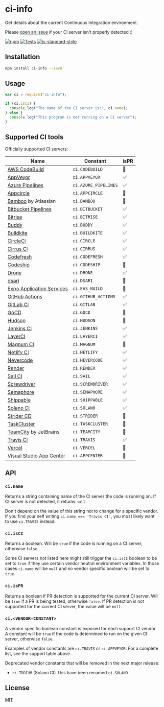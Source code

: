 # ci-info

Get details about the current Continuous Integration environment.

Please
[open an issue](https://github.com/watson/ci-info/issues/new?template=ci-server-not-detected.md)
if your CI server isn't properly detected :)

[![npm](https://img.shields.io/npm/v/ci-info.svg)](https://www.npmjs.com/package/ci-info)
[![Tests](https://github.com/watson/ci-info/workflows/Tests/badge.svg)](https://github.com/watson/ci-info/actions)
[![js-standard-style](https://img.shields.io/badge/code%20style-standard-brightgreen.svg?style=flat)](https://github.com/feross/standard)

## Installation

```bash
npm install ci-info --save
```

## Usage

```js
var ci = require("ci-info");

if (ci.isCI) {
  console.log("The name of the CI server is:", ci.name);
} else {
  console.log("This program is not running on a CI server");
}
```

## Supported CI tools

Officially supported CI servers:

| Name                                                                            | Constant             | isPR |
| ------------------------------------------------------------------------------- | -------------------- | ---- |
| [AWS CodeBuild](https://aws.amazon.com/codebuild/)                              | `ci.CODEBUILD`       | 🚫    |
| [AppVeyor](http://www.appveyor.com)                                             | `ci.APPVEYOR`        | ✅    |
| [Azure Pipelines](https://azure.microsoft.com/en-us/services/devops/pipelines/) | `ci.AZURE_PIPELINES` | ✅    |
| [Appcircle](https://appcircle.io/)                                              | `ci.APPCIRCLE`       | 🚫    |
| [Bamboo](https://www.atlassian.com/software/bamboo) by Atlassian                | `ci.BAMBOO`          | 🚫    |
| [Bitbucket Pipelines](https://bitbucket.org/product/features/pipelines)         | `ci.BITBUCKET`       | ✅    |
| [Bitrise](https://www.bitrise.io/)                                              | `ci.BITRISE`         | ✅    |
| [Buddy](https://buddy.works/)                                                   | `ci.BUDDY`           | ✅    |
| [Buildkite](https://buildkite.com)                                              | `ci.BUILDKITE`       | ✅    |
| [CircleCI](http://circleci.com)                                                 | `ci.CIRCLE`          | ✅    |
| [Cirrus CI](https://cirrus-ci.org)                                              | `ci.CIRRUS`          | ✅    |
| [Codefresh](https://codefresh.io/)                                              | `ci.CODEFRESH`       | ✅    |
| [Codeship](https://codeship.com)                                                | `ci.CODESHIP`        | 🚫    |
| [Drone](https://drone.io)                                                       | `ci.DRONE`           | ✅    |
| [dsari](https://github.com/rfinnie/dsari)                                       | `ci.DSARI`           | 🚫    |
| [Expo Application Services](https://expo.dev/eas)                               | `ci.EAS_BUILD`       | 🚫    |
| [GitHub Actions](https://github.com/features/actions/)                          | `ci.GITHUB_ACTIONS`  | ✅    |
| [GitLab CI](https://about.gitlab.com/gitlab-ci/)                                | `ci.GITLAB`          | ✅    |
| [GoCD](https://www.go.cd/)                                                      | `ci.GOCD`            | 🚫    |
| [Hudson](http://hudson-ci.org)                                                  | `ci.HUDSON`          | 🚫    |
| [Jenkins CI](https://jenkins-ci.org)                                            | `ci.JENKINS`         | ✅    |
| [LayerCI](https://layerci.com/)                                                 | `ci.LAYERCI`         | ✅    |
| [Magnum CI](https://magnum-ci.com)                                              | `ci.MAGNUM`          | 🚫    |
| [Netlify CI](https://www.netlify.com/)                                          | `ci.NETLIFY`         | ✅    |
| [Nevercode](http://nevercode.io/)                                               | `ci.NEVERCODE`       | ✅    |
| [Render](https://render.com/)                                                   | `ci.RENDER`          | ✅    |
| [Sail CI](https://sail.ci/)                                                     | `ci.SAIL`            | ✅    |
| [Screwdriver](https://screwdriver.cd/)                                          | `ci.SCREWDRIVER`     | ✅    |
| [Semaphore](https://semaphoreci.com)                                            | `ci.SEMAPHORE`       | ✅    |
| [Shippable](https://www.shippable.com/)                                         | `ci.SHIPPABLE`       | ✅    |
| [Solano CI](https://www.solanolabs.com/)                                        | `ci.SOLANO`          | ✅    |
| [Strider CD](https://strider-cd.github.io/)                                     | `ci.STRIDER`         | 🚫    |
| [TaskCluster](http://docs.taskcluster.net)                                      | `ci.TASKCLUSTER`     | 🚫    |
| [TeamCity](https://www.jetbrains.com/teamcity/) by JetBrains                    | `ci.TEAMCITY`        | 🚫    |
| [Travis CI](http://travis-ci.org)                                               | `ci.TRAVIS`          | ✅    |
| [Vercel](https://vercel.com/)                                                   | `ci.VERCEL`          | 🚫    |
| [Visual Studio App Center](https://appcenter.ms/)                               | `ci.APPCENTER`       | 🚫    |

## API

### `ci.name`

Returns a string containing name of the CI server the code is running on. If CI
server is not detected, it returns `null`.

Don't depend on the value of this string not to change for a specific vendor. If
you find your self writing `ci.name === 'Travis CI'`, you most likely want to
use `ci.TRAVIS` instead.

### `ci.isCI`

Returns a boolean. Will be `true` if the code is running on a CI server,
otherwise `false`.

Some CI servers not listed here might still trigger the `ci.isCI` boolean to be
set to `true` if they use certain vendor neutral environment variables. In those
cases `ci.name` will be `null` and no vendor specific boolean will be set to
`true`.

### `ci.isPR`

Returns a boolean if PR detection is supported for the current CI server. Will
be `true` if a PR is being tested, otherwise `false`. If PR detection is not
supported for the current CI server, the value will be `null`.

### `ci.<VENDOR-CONSTANT>`

A vendor specific boolean constant is exposed for each support CI vendor. A
constant will be `true` if the code is determined to run on the given CI server,
otherwise `false`.

Examples of vendor constants are `ci.TRAVIS` or `ci.APPVEYOR`. For a complete
list, see the support table above.

Deprecated vendor constants that will be removed in the next major release:

- `ci.TDDIUM` (Solano CI) This have been renamed `ci.SOLANO`

## License

[MIT](LICENSE)
